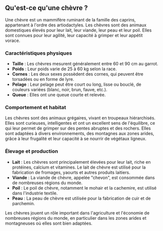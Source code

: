 ## Qu'est-ce qu'une chèvre ?

Une chèvre est un mammifère ruminant de la famille des caprins, appartenant à l'ordre des artiodactyles. Les chèvres sont des animaux domestiques élevés pour leur lait, leur viande, leur peau et leur poil. Elles sont connues pour leur agilité, leur capacité à grimper et leur appétit vorace.

### Caractéristiques physiques

- **Taille** : Les chèvres mesurent généralement entre 60 et 90 cm au garrot.
- **Poids** : Leur poids varie de 25 à 60 kg selon la race.
- **Cornes** : Les deux sexes possèdent des cornes, qui peuvent être torsadées ou en forme de lyre.
- **Pelage** : Leur pelage peut être court ou long, lisse ou bouclé, de couleurs variées (blanc, noir, brun, fauve, etc.).
- **Queue** : Elles ont une queue courte et relevée.

### Comportement et habitat

Les chèvres sont des animaux grégaires, vivant en troupeaux hiérarchisés. Elles sont curieuses, intelligentes et ont un excellent sens de l'équilibre, ce qui leur permet de grimper sur des pentes abruptes et des rochers. Elles sont adaptées à divers environnements, des montagnes aux zones arides, grâce à leur frugalité et leur capacité à se nourrir de végétaux ligneux.

### Élevage et production

- **Lait** : Les chèvres sont principalement élevées pour leur lait, riche en protéines, calcium et vitamines. Le lait de chèvre est utilisé pour la fabrication de fromages, yaourts et autres produits laitiers.
- **Viande** : La viande de chèvre, appelée "chevon", est consommée dans de nombreuses régions du monde.
- **Poil** : Le poil de chèvre, notamment le mohair et la cachemire, est utilisé dans l'industrie textile.
- **Peau** : La peau de chèvre est utilisée pour la fabrication de cuir et de parchemin.

Les chèvres jouent un rôle important dans l'agriculture et l'économie de nombreuses régions du monde, en particulier dans les zones arides et montagneuses où elles sont bien adaptées.